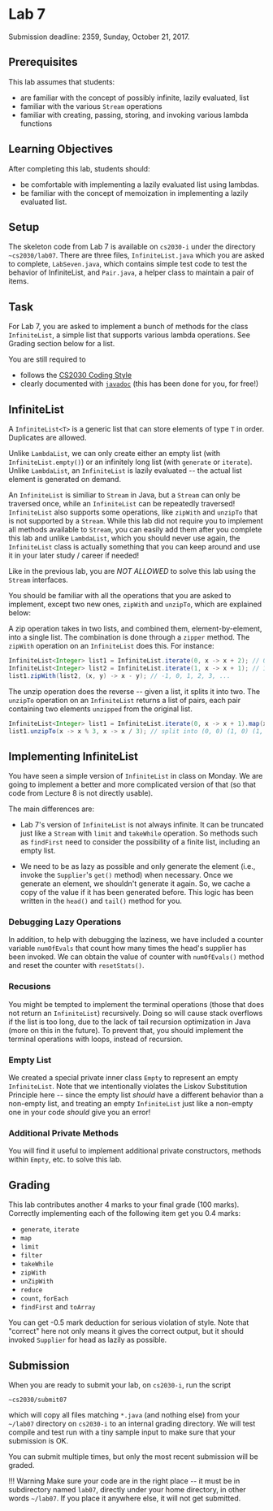 # Lab 7

Submission deadline: 2359, Sunday, October 21, 2017.

## Prerequisites

This lab assumes that students:

- are familiar with the concept of possibly infinite, lazily evaluated, list
- familiar with the various `Stream` operations 
- familiar with creating, passing, storing, and invoking various lambda functions

## Learning Objectives

After completing this lab, students should:

- be comfortable with implementing a lazily evaluated list using lambdas.
- be familiar with the concept of memoization in implementing a lazily evaluated list. 

## Setup

The skeleton code from Lab 7 is available on `cs2030-i` under the directory `~cs2030/lab07`.  There are three files, `InfiniteList.java` which you are asked to complete, `LabSeven.java`, which contains simple test code to test the behavior of InfiniteList, and `Pair.java`, a helper class to maintain a pair of items.

## Task

For Lab 7, you are asked to implement a bunch of methods for the class `InfiniteList`, a simple list that supports various lambda operations.  See Grading section below for a list.

You are still required to

- follows the [CS2030 Coding Style](style.md)
- clearly documented with [`javadoc`](javadoc.md) (this has been done for you, for free!)

## InfiniteList

A `InfiniteList<T>` is a generic list that can store elements of type `T` in order.  Duplicates are allowed.  

Unlike `LambdaList`, we can only create either an empty list (with `InfiniteList.empty()`) or an infinitely long list (with `generate` or `iterate`).  Unlike `LambdaList`, an `InfiniteList` is lazily evaluated -- the actual list element is generated on demand.

An `InfiniteList` is similiar to `Stream` in Java, but a `Stream` can only be traversed once, while an `InfiniteList` can be repeatedly traversed!  `InfiniteList` also supports some operations, like `zipWith` and `unzipTo` that is not supported by a `Stream`.  While this lab did not require you to implement all methods available to `Stream`, you can easily add them after you complete this lab and unlike `LambdaList`, which you should never use again, the `InfiniteList` class is actually something that you can keep around and use it in your later study / career if needed!

Like in the previous lab, you are _NOT ALLOWED_ to solve this lab using the `Stream` interfaces.

You should be familiar with all the operations that you are asked to implement, except two new ones, `zipWith` and `unzipTo`, which are explained below:

A zip operation takes in two lists, and combined them, element-by-element, into a single list.  The combination is done through a `zipper` method.  The `zipWith` operation on an `InfiniteList` does this.  For instance:

```Java
InfiniteList<Integer> list1 = InfiniteList.iterate(0, x -> x + 2); // 0, 2, 4, 6
InfiniteList<Integer> list2 = InfiniteList.iterate(1, x -> x + 1); // 1, 2, 3, 4
list1.zipWith(list2, (x, y) -> x - y); // -1, 0, 1, 2, 3, ... 
```

The unzip operation does the reverse -- given a list, it splits it into two.  The `unzipTo` operation on an `InfiniteList` returns a list of pairs, each pair containing two elements `unzipped` from the original list.

```Java
InfiniteList<Integer> list1 = InfiniteList.iterate(0, x -> x + 1).map(x -> x * x); // 0, 1, 4, 9, 16 ..
list1.unzipTo(x -> x % 3, x -> x / 3); // split into (0, 0) (1, 0) (1, 1) (0, 3) (1, 5) ..
```

## Implementing InfiniteList

You have seen a simple version of `InfiniteList` in class on Monday.  We are going to implement a better and more complicated version of that (so that code from Lecture 8 is not directly usable).

The main differences are:

- Lab 7's version of `InfiniteList` is not always infinite.  It can be truncated just like a `Stream` with `limit` and `takeWhile` operation.  So methods such as `findFirst` need to consider the possibility of a finite list, including an empty list.

- We need to be as lazy as possible and only generate the element (i.e., invoke the `Supplier`'s `get()` method) when necessary.  Once we generate an element, we shouldn't generate it again.  So, we cache a copy of the value if it has been generated before.  This logic has been written in the `head()` and `tail()` method for you.

### Debugging Lazy Operations

In addition, to help with debugging the laziness, we have included a counter variable `numOfEvals` that count how many times the head's supplier has been invoked.  We can obtain the value of counter with `numOfEvals()` method and reset the counter with `resetStats()`.

### Recusions

You might be tempted to implement the terminal operations (those that does not return an `InfiniteList`) recursively.  Doing so will cause stack overflows if the list is too long, due to the lack of tail recursion optimization in Java (more on this in the future).  To prevent that, you should implement the terminal operations with loops, instead of recursion.

### Empty List

We created a special private inner class `Empty` to represent an empty `InfiniteList`.  Note that we intentionally violates the Liskov Substitution Principle here -- since the empty list _should_ have a different behavior than a non-empty list, and treating an empty `InfiniteList` just like a non-empty one in your code _should_ give you an error!

### Additional Private Methods

You will find it useful to implement additional private constructors, methods within `Empty`, etc. to solve this lab.

## Grading

This lab contributes another 4 marks to your final grade (100 marks).  Correctly implementing each of the following item get you 0.4 marks:

- `generate`, `iterate`
- `map`
- `limit`
- `filter` 
- `takeWhile`
- `zipWith`
- `unZipWith`
- `reduce`
- `count`, `forEach`
- `findFirst` and `toArray`

You can get -0.5 mark deduction for serious violation of style.  Note that "correct" here not only means it gives the correct output, but it should invoked `Supplier` for head as lazily as possible.

## Submission

When you are ready to submit your lab, on `cs2030-i`, run the script
```
~cs2030/submit07
```

which will copy all files matching `*.java` (and nothing else) from your `~/lab07` directory on `cs2030-i` to an internal grading directory.  We will test compile and test run with a tiny sample input to make sure that your submission is OK.

You can submit multiple times, but only the most recent submission will be graded.

!!! Warning 
    Make sure your code are in the right place -- it must be in subdirectory named `lab07`, directly under your home directory, in other words `~/lab07`.  If you place it anywhere else, it will not get submitted.
